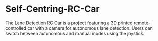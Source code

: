 # Self-Centring-RC-Car

The Lane Detection RC Car is a project featuring a 3D printed remote-controlled car with a camera for autonomous lane detection. Users can switch between autonomous and manual modes using the joystick.
